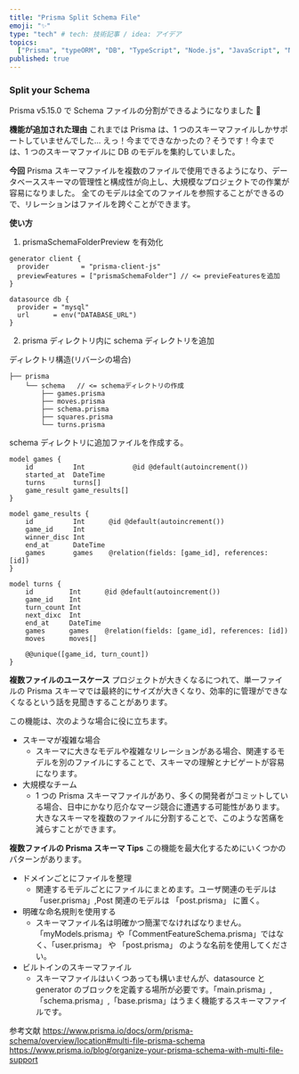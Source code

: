 ```yaml
---
title: "Prisma Split Schema File"
emoji: "✨"
type: "tech" # tech: 技術記事 / idea: アイデア
topics:
  ["Prisma", "typeORM", "DB", "TypeScript", "Node.js", "JavaScript", "Next.js"]
published: true
---
```


### Split your Schema

Prisma v5.15.0 で Schema ファイルの分割ができるようになりました 🎉

**機能が追加された理由**
これまでは Prisma は、1 つのスキーマファイルしかサポートしていませんでした...
えっ！今までできなかったの？そうです！今までは、1 つのスキーマファイルに DB のモデルを集約していました。

**今回**
Prisma スキーマファイルを複数のファイルで使用できるようになり、データベーススキーマの管理性と構成性が向上し、大規模なプロジェクトでの作業が容易になりました。
全てのモデルは全てのファイルを参照することができるので、リレーションはファイルを跨ぐことができます。

**使い方**

1. prismaSchemaFolderPreview を有効化

```jsx:schema.prisma
generator client {
  provider        = "prisma-client-js"
  previewFeatures = ["prismaSchemaFolder"] // <= previeFeaturesを追加
}

datasource db {
  provider = "mysql"
  url      = env("DATABASE_URL")
}
```

2. prisma ディレクトリ内に schema ディレクトリを追加

ディレクトリ構造(リバーシの場合)

```
├── prisma
    └── schema   // <= schemaディレクトリの作成
        ├── games.prisma
        ├── moves.prisma
        ├── schema.prisma
        ├── squares.prisma
        └── turns.prisma
```

schema ディレクトリに追加ファイルを作成する。

```jsx:game.prisma
model games {
    id          Int            @id @default(autoincrement())
    started_at  DateTime
    turns       turns[]
    game_result game_results[]
}

model game_results {
    id          Int      @id @default(autoincrement())
    game_id     Int
    winner_disc Int
    end_at      DateTime
    games       games    @relation(fields: [game_id], references: [id])
}
```

```jsx:turns.prisma
model turns {
    id         Int      @id @default(autoincrement())
    game_id    Int
    turn_count Int
    next_dixc  Int
    end_at     DateTime
    games      games    @relation(fields: [game_id], references: [id])
    moves      moves[]

    @@unique([game_id, turn_count])
}
```

**複数ファイルのユースケース**
プロジェクトが大きくなるにつれて、単一ファイルの Prisma スキーマでは最終的にサイズが大きくなり、効率的に管理ができなくなるという話を見聞きすることがあります。

この機能は、次のような場合に役に立ちます。

- スキーマが複雑な場合
  - スキーマに大きなモデルや複雑なリレーションがある場合、関連するモデルを別のファイルにすることで、スキーマの理解とナビゲートが容易になります。
- 大規模なチーム
  - 1 つの Prisma スキーマファイルがあり、多くの開発者がコミットしている場合、日中にかなり厄介なマージ競合に遭遇する可能性があります。大きなスキーマを複数のファイルに分割することで、このような苦痛を減らすことができます。

**複数ファイルの Prisma スキーマ Tips**
この機能を最大化するためにいくつかのパターンがあります。

- ドメインごとにファイルを整理
  - 関連するモデルごとにファイルにまとめます。ユーザ関連のモデルは 「user.prisma」,Post 関連のモデルは 「post.prisma」 に置く。
- 明確な命名規則を使用する
  - スキーマファイル名は明確かつ簡潔でなければなりません。「myModels.prisma」や「CommentFeatureSchema.prisma」ではなく、「user.prisma」 や 「post.prisma」 のような名前を使用してください。
- ビルトインのスキーマファイル
  - スキーマファイルはいくつあっても構いませんが、datasource と generator のブロックを定義する場所が必要です。「main.prisma」,「schema.prisma」,「base.prisma」はうまく機能するスキーマファイルです。

参考文献
https://www.prisma.io/docs/orm/prisma-schema/overview/location#multi-file-prisma-schema
https://www.prisma.io/blog/organize-your-prisma-schema-with-multi-file-support
